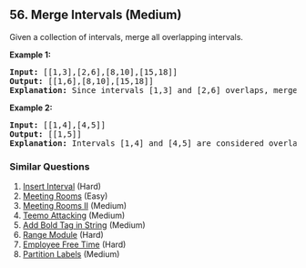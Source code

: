 <!--|This file generated by command(leetcode description); DO NOT EDIT.    |-->
<!--+----------------------------------------------------------------------+-->
<!--|@author    Openset <openset.wang@gmail.com>                           |-->
<!--|@link      https://github.com/openset                                 |-->
<!--|@home      https://github.com/openset/leetcode                        |-->
<!--+----------------------------------------------------------------------+-->

## 56. Merge Intervals (Medium)

<p>Given a collection of intervals, merge all overlapping intervals.</p>

<p><strong>Example 1:</strong></p>

<pre>
<strong>Input:</strong> [[1,3],[2,6],[8,10],[15,18]]
<strong>Output:</strong> [[1,6],[8,10],[15,18]]
<strong>Explanation:</strong> Since intervals [1,3] and [2,6] overlaps, merge them into [1,6].
</pre>

<p><strong>Example 2:</strong></p>

<pre>
<strong>Input:</strong> [[1,4],[4,5]]
<strong>Output:</strong> [[1,5]]
<strong>Explanation:</strong> Intervals [1,4] and [4,5] are considered overlapping.</pre>


### Similar Questions
  1. [Insert Interval](https://github.com/openset/leetcode/tree/master/solution/insert-interval) (Hard)
  1. [Meeting Rooms](https://github.com/openset/leetcode/tree/master/solution/meeting-rooms) (Easy)
  1. [Meeting Rooms II](https://github.com/openset/leetcode/tree/master/solution/meeting-rooms-ii) (Medium)
  1. [Teemo Attacking](https://github.com/openset/leetcode/tree/master/solution/teemo-attacking) (Medium)
  1. [Add Bold Tag in String](https://github.com/openset/leetcode/tree/master/solution/add-bold-tag-in-string) (Medium)
  1. [Range Module](https://github.com/openset/leetcode/tree/master/solution/range-module) (Hard)
  1. [Employee Free Time](https://github.com/openset/leetcode/tree/master/solution/employee-free-time) (Hard)
  1. [Partition Labels](https://github.com/openset/leetcode/tree/master/solution/partition-labels) (Medium)
